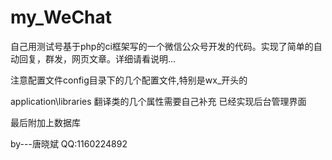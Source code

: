 # my_WeChat
自己用测试号基于php的ci框架写的一个微信公众号开发的代码。实现了简单的自动回复，群发，网页文章。详细请看说明...

注意配置文件config目录下的几个配置文件,特别是wx_开头的

application\libraries 翻译类的几个属性需要自己补充
已经实现后台管理界面

最后附加上数据库

by---唐晓斌 QQ:1160224892
